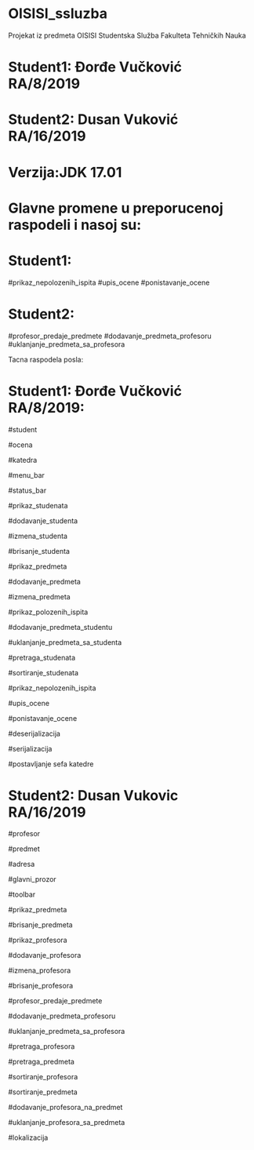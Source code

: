 # OISISI_ssluzba
Projekat iz predmeta OISISI Studentska Služba Fakulteta Tehničkih Nauka

# Student1: Đorđe Vučković RA/8/2019
# Student2:  Dusan Vuković RA/16/2019

# Verzija:JDK 17.01

# Glavne promene u preporucenoj raspodeli i nasoj su:

# Student1: 

#prikaz_nepolozenih_ispita
#upis_ocene
#ponistavanje_ocene
 
 # Student2:

#profesor_predaje_predmete
#dodavanje_predmeta_profesoru
#uklanjanje_predmeta_sa_profesora

Tacna raspodela posla:

# Student1: Đorđe Vučković RA/8/2019:

#student 

#ocena

#katedra

#menu_bar

#status_bar

#prikaz_studenata

#dodavanje_studenta

#izmena_studenta

#brisanje_studenta

#prikaz_predmeta

#dodavanje_predmeta

#izmena_predmeta

#prikaz_polozenih_ispita

#dodavanje_predmeta_studentu

#uklanjanje_predmeta_sa_studenta

#pretraga_studenata

#sortiranje_studenata

#prikaz_nepolozenih_ispita

#upis_ocene

#ponistavanje_ocene

#deserijalizacija

#serijalizacija

#postavljanje sefa katedre


# Student2:  Dusan Vukovic RA/16/2019

#profesor

#predmet

#adresa

#glavni_prozor

#toolbar

#prikaz_predmeta

#brisanje_predmeta

#prikaz_profesora

#dodavanje_profesora

#izmena_profesora

#brisanje_profesora

#profesor_predaje_predmete

#dodavanje_predmeta_profesoru

#uklanjanje_predmeta_sa_profesora

#pretraga_profesora

#pretraga_predmeta

#sortiranje_profesora

#sortiranje_predmeta

#dodavanje_profesora_na_predmet

#uklanjanje_profesora_sa_predmeta

#lokalizacija

